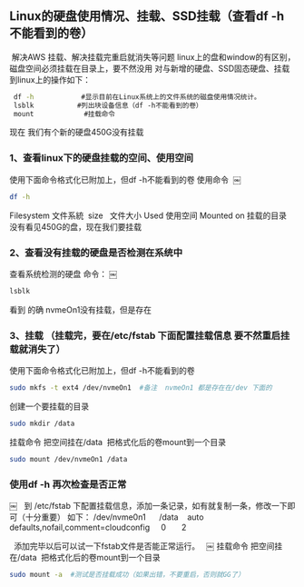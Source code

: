 <!--
 * @Descripttion: https://github.com/AaronLeong/HoloCV
 * @version: 0.0.1
 * @Author: Shihua Liang (sxhx.liang@gmail.com)
 * @FilePath: /env_config/linux/cmd.md
 * @Create: 2020-03-27 17:08:02
 * @LastAuthor: Shihua Liang
 * @lastTime: 2020-03-27 17:12:50
 -->
## Linux的硬盘使用情况、挂载、SSD挂载（查看df -h不能看到的卷）

 解决AWS 挂载、解决挂载完重启就消失等问题
linux上的盘和window的有区别，磁盘空间必须挂载在目录上，要不然没用
对与新增的硬盘、SSD固态硬盘、挂载到linux上的操作如下：

``` bash
 df -h     　　　　#显示目前在Linux系统上的文件系统的磁盘使用情况统计。
 lsblk    　　　　#列出块设备信息（df -h不能看到的卷）
 mount      　　   #挂载命令
```
现在 我们有个新的硬盘450G没有挂载  
 
### 1、查看linux下的硬盘挂载的空间、使用空间
使用下面命令格式化已附加上，但df -h不能看到的卷
使用命令 
￼
``` bash
df -h
```

Filesystem 文件系統 
size   文件大小
Used 使用空间
Mounted on 挂载的目录
没有看见450G的盘，现在我们要挂载
 
 
### 2、查看没有挂载的硬盘是否检测在系统中
查看系统检测的硬盘 命令：
￼
```bash
lsblk
```
看到 的确 nvmeOn1没有挂载，但是存在
 
 
### 3、挂载 （挂载完，要在/etc/fstab 下面配置挂载信息 要不然重启挂载就消失了）
使用下面命令格式化已附加上，但df -h不能看到的卷
``` bash
sudo mkfs -t ext4 /dev/nvmeOn1  #备注  nvmeOn1 都是存在在/dev 下面的
```
创建一个要挂载的目录
```bash
sudo mkdir /data
```
挂载命令 把空间挂在/data  把格式化后的卷mount到一个目录
```bash
sudo mount /dev/nvmeOn1 /data
```

### 使用df -h 再次检查是否正常
￼
 
到 /etc/fstab 下配置挂载信息，添加一条记录，如有就复制一条，修改一下即可（十分重要） 如下：
/dev/nvme0n1      /data    auto    defaults,nofail,comment=cloudconfig     0       2

 
添加完毕以后可以试一下fstab文件是否能正常运行。
 
￼
挂载命令 把空间挂在/data  把格式化后的卷mount到一个目录
```bash
sudo mount -a  #测试是否挂载成功（如果出错，不要重启，否则就GG了）
```
 

